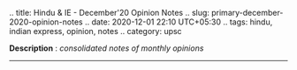 .. title: Hindu & IE - December'20 Opinion Notes
.. slug: primary-december-2020-opinion-notes
.. date: 2020-12-01 22:10 UTC+05:30
.. tags: hindu, indian express, opinion, notes
.. category: upsc

**Description** : *consolidated notes of monthly opinions*

***
<!-- TEASER_END -->
